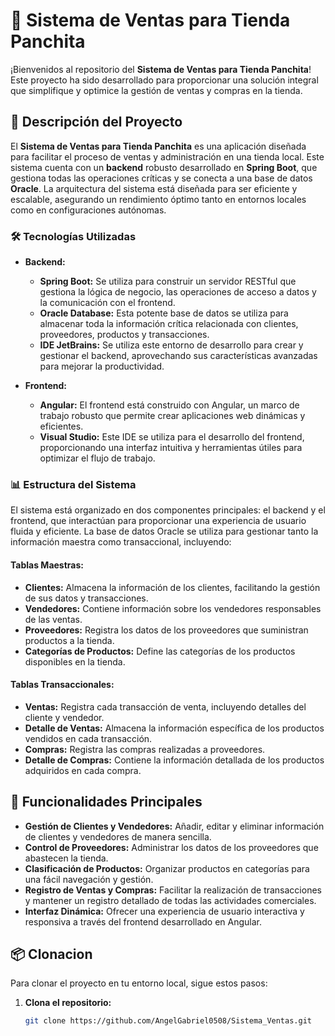 # 🏪 Sistema de Ventas para Tienda Panchita

¡Bienvenidos al repositorio del **Sistema de Ventas para Tienda Panchita**! Este proyecto ha sido desarrollado para proporcionar una solución integral que simplifique y optimice la gestión de ventas y compras en la tienda.

## 🌟 Descripción del Proyecto

El **Sistema de Ventas para Tienda Panchita** es una aplicación diseñada para facilitar el proceso de ventas y administración en una tienda local. Este sistema cuenta con un **backend** robusto desarrollado en **Spring Boot**, que gestiona todas las operaciones críticas y se conecta a una base de datos **Oracle**. La arquitectura del sistema está diseñada para ser eficiente y escalable, asegurando un rendimiento óptimo tanto en entornos locales como en configuraciones autónomas.

### 🛠️ Tecnologías Utilizadas

- **Backend:**
  - **Spring Boot:** Se utiliza para construir un servidor RESTful que gestiona la lógica de negocio, las operaciones de acceso a datos y la comunicación con el frontend.
  - **Oracle Database:** Esta potente base de datos se utiliza para almacenar toda la información crítica relacionada con clientes, proveedores, productos y transacciones.
  - **IDE JetBrains:** Se utiliza este entorno de desarrollo para crear y gestionar el backend, aprovechando sus características avanzadas para mejorar la productividad.

- **Frontend:**
  - **Angular:** El frontend está construido con Angular, un marco de trabajo robusto que permite crear aplicaciones web dinámicas y eficientes.
  - **Visual Studio:** Este IDE se utiliza para el desarrollo del frontend, proporcionando una interfaz intuitiva y herramientas útiles para optimizar el flujo de trabajo.

### 📊 Estructura del Sistema

El sistema está organizado en dos componentes principales: el backend y el frontend, que interactúan para proporcionar una experiencia de usuario fluida y eficiente. La base de datos Oracle se utiliza para gestionar tanto la información maestra como transaccional, incluyendo:

#### Tablas Maestras:
- **Clientes:** Almacena la información de los clientes, facilitando la gestión de sus datos y transacciones.
- **Vendedores:** Contiene información sobre los vendedores responsables de las ventas.
- **Proveedores:** Registra los datos de los proveedores que suministran productos a la tienda.
- **Categorías de Productos:** Define las categorías de los productos disponibles en la tienda.

#### Tablas Transaccionales:
- **Ventas:** Registra cada transacción de venta, incluyendo detalles del cliente y vendedor.
- **Detalle de Ventas:** Almacena la información específica de los productos vendidos en cada transacción.
- **Compras:** Registra las compras realizadas a proveedores.
- **Detalle de Compras:** Contiene la información detallada de los productos adquiridos en cada compra.

## 🚀 Funcionalidades Principales

- **Gestión de Clientes y Vendedores:** Añadir, editar y eliminar información de clientes y vendedores de manera sencilla.
- **Control de Proveedores:** Administrar los datos de los proveedores que abastecen la tienda.
- **Clasificación de Productos:** Organizar productos en categorías para una fácil navegación y gestión.
- **Registro de Ventas y Compras:** Facilitar la realización de transacciones y mantener un registro detallado de todas las actividades comerciales.
- **Interfaz Dinámica:** Ofrecer una experiencia de usuario interactiva y responsiva a través del frontend desarrollado en Angular.

## 📦 Clonacion

Para clonar el proyecto en tu entorno local, sigue estos pasos:

1. **Clona el repositorio:**
   ```bash
   git clone https://github.com/AngelGabriel0508/Sistema_Ventas.git

